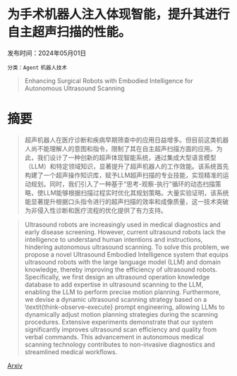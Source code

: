 # 为手术机器人注入体现智能，提升其进行自主超声扫描的性能。

发布时间：2024年05月01日

`分类：Agent` `机器人技术`

> Enhancing Surgical Robots with Embodied Intelligence for Autonomous Ultrasound Scanning

# 摘要

> 超声机器人在医疗诊断和疾病早期筛查中的应用日益增多。但目前这类机器人尚不能理解人的意图和指令，限制了其在自主超声扫描方面的应用。为此，我们设计了一种创新的超声体现智能系统，通过集成大型语言模型（LLM）和特定领域知识，显著提升了超声机器人的工作效能。该系统首先构建了一个超声操作知识库，赋予LLM超声扫描的专业技能，实现精准的运动规划。同时，我们引入了一种基于“思考-观察-执行”循环的动态扫描策略，使LLM能够根据扫描过程实时优化其规划策略。大量实验证明，该系统能显著提升根据口头指令进行的超声扫描的效率和成像质量，这一技术突破为非侵入性诊断和医疗流程的优化提供了有力支持。

> Ultrasound robots are increasingly used in medical diagnostics and early disease screening. However, current ultrasound robots lack the intelligence to understand human intentions and instructions, hindering autonomous ultrasound scanning. To solve this problem, we propose a novel Ultrasound Embodied Intelligence system that equips ultrasound robots with the large language model (LLM) and domain knowledge, thereby improving the efficiency of ultrasound robots. Specifically, we first design an ultrasound operation knowledge database to add expertise in ultrasound scanning to the LLM, enabling the LLM to perform precise motion planning. Furthermore, we devise a dynamic ultrasound scanning strategy based on a \textit{think-observe-execute} prompt engineering, allowing LLMs to dynamically adjust motion planning strategies during the scanning procedures. Extensive experiments demonstrate that our system significantly improves ultrasound scan efficiency and quality from verbal commands. This advancement in autonomous medical scanning technology contributes to non-invasive diagnostics and streamlined medical workflows.

[Arxiv](https://arxiv.org/abs/2405.00461)
